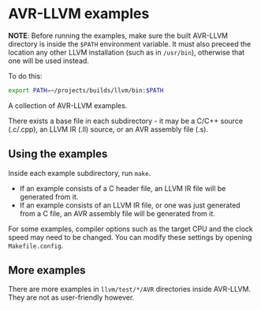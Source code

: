 # AVR-LLVM examples

**NOTE**: Before running the examples, make sure the built AVR-LLVM directory is inside the `$PATH` environment variable.
It must also preceed the location any other LLVM installation (such as in `/usr/bin`), otherwise that one will be used instead.

To do this:
``` bash
export PATH=~/projects/builds/llvm/bin:$PATH
```

A collection of AVR-LLVM examples.

There exists a base file in each subdirectory - it may be a C/C++ source (.c/.cpp), an LLVM IR (.ll) source,
or an AVR assembly file (.s).

## Using the examples

Inside each example subdirectory, run `make`.

* If an example consists of a C header file, an LLVM IR file will be generated from it.
* If an example consists of an LLVM IR file, or one was just generated from a C file, an AVR
assembly file will be generated from it.

For some examples, compiler options such as the target CPU and the clock speed may need to be changed.
You can modify these settings by opening `Makefile.config`.

## More examples

There are more examples in `llvm/test/*/AVR` directories inside AVR-LLVM. They are not as user-friendly however.

